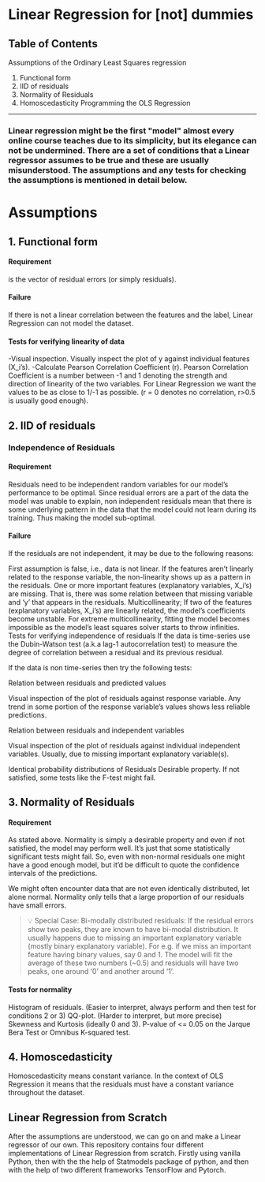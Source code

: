 # Linear Regression for [not] dummies


Table of Contents
---
Assumptions of the Ordinary Least Squares regression
1. Functional form
2. IID of residuals
3. Normality of Residuals
4. Homoscedasticity
Programming the OLS Regression
---
### Linear regression might be the first "model" almost every online course teaches due to its simplicity, but its elegance can not be undermined. There are a set of conditions that a Linear regressor assumes to be true and these are usually misunderstood. The assumptions and any tests for checking the assumptions is mentioned in detail below.

# Assumptions
## 1. Functional form
#### Requirement
 is the vector of residual errors (or simply residuals).

#### Failure
If there is not a linear correlation between the features and the label, Linear Regression can not model the dataset.

#### Tests for verifying linearity of data
-Visual inspection.
Visually inspect the plot of y against individual features (X_i’s).
-Calculate Pearson Correlation Coefficient (r).
Pearson Correlation Coefficient is a number between -1 and 1 denoting the strength and direction of linearity of the two variables. For Linear Regression we want the values to be as close to 1/-1 as possible. (r = 0 denotes no correlation, r>0.5 is usually good enough).
## 2. IID of residuals
### Independence of Residuals
#### Requirement
Residuals need to be independent random variables for our model’s performance to be optimal. Since residual errors are a part of the data the model was unable to explain, non independent residuals mean that there is some underlying pattern in the data that the model could not learn during its training. Thus making the model sub-optimal.

#### Failure
If the residuals are not independent, it may be due to the following reasons:

First assumption is false, i.e., data is not linear. If the features aren’t linearly related to the response variable, the non-linearity shows up as a pattern in the residuals.
One or more important features (explanatory variables, X_i’s) are missing. That is, there was some relation between that missing variable and ‘y’ that appears in the residuals.
Multicollinearity; If two of the features (explanatory variables, X_i’s) are linearly related, the model’s coefficients become unstable. For extreme multicollinearity, fitting the model becomes impossible as the model’s least squares solver starts to throw infinities.
Tests for verifying independence of residuals
If the data is time-series use the Dubin-Watson test (a.k.a lag-1 autocorrelation test) to measure the degree of correlation between a residual and its previous residual.

If the data is non time-series then try the following tests:

Relation between residuals and predicted values

Visual inspection of the plot of residuals against response variable. Any trend in some portion of the response variable’s values shows less reliable predictions.

Relation between residuals and independent variables

Visual inspection of the plot of residuals against individual independent variables. Usually, due to missing important explanatory variable(s).

Identical probability distributions of Residuals
Desirable property. If not satisfied, some tests like the F-test might fail.

## 3. Normality of Residuals
#### Requirement
As stated above. Normality is simply a desirable property and even if not satisfied, the model may perform well. It’s just that some statistically significant tests might fail. So, even with non-normal residuals one might have a good enough model, but it’d be difficult to quote the confidence intervals of the predictions.

We might often encounter data that are not even identically distributed, let alone normal. Normality only tells that a large proportion of our residuals have small errors.

> 💡 Special Case: Bi-modally distributed residuals: If the residual errors show two peaks, they are known to have bi-modal distribution. It usually happens due to missing an important explanatory variable (mostly binary explanatory variable).
For e.g. if we miss an important feature having binary values, say 0 and 1. The model will fit the average of these two numbers (~0.5) and residuals will have two peaks, one around ‘0’ and another around ‘1’.

#### Tests for normality
Histogram of residuals. (Easier to interpret, always perform and then test for conditions 2 or 3)
QQ-plot. (Harder to interpret, but more precise)
Skewness and Kurtosis (ideally 0 and 3). P-value of <= 0.05 on the Jarque Bera Test or Omnibus K-squared test.
## 4. Homoscedasticity
Homoscedasticity means constant variance. In the context of OLS Regression it means that the residuals must have a constant variance throughout the dataset.

## Linear Regression from Scratch
After the assumptions are understood, we can go on and make a Linear regressor of our own. This repository contains four different implementations of Linear Regression from scratch. Firstly using vanilla Python, then with the the help of Statmodels package of python, and then with the help of two different frameworks TensorFlow and Pytorch.
